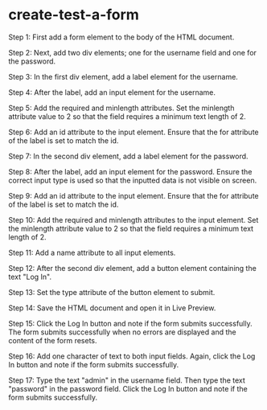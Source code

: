 # create-test-a-form

Step 1: First add a form element to the body of the HTML document.

Step 2: Next, add two div elements; one for the username field and one for the password.

Step 3: In the first div element, add a label element for the username.

Step 4: After the label, add an input element for the username.

Step 5: Add the required and minlength attributes. Set the minlength attribute value to 2 so that the field requires a minimum text length of 2.

Step 6: Add an id attribute to the input element. Ensure that the for attribute of the label is set to match the id.

Step 7: In the second div element, add a label element for the password.

Step 8: After the label, add an input element for the password. Ensure the correct input type is used so that the inputted data is not visible on screen.

Step 9: Add an id attribute to the input element. Ensure that the for attribute of the label is set to match the id.

Step 10: Add the required and minlength attributes to the input element. Set the minlength attribute value to 2 so that the field requires a minimum text length of 2.

Step 11: Add a name attribute to all input elements.

Step 12: After the second div element, add a button element containing the text "Log In".

Step 13: Set the type attribute of the button element to submit.

Step 14: Save the HTML document and open it in Live Preview.

Step 15: Click the Log In button and note if the form submits successfully. The form submits successfully when no errors are displayed and the content of the form resets.

Step 16: Add one character of text to both input fields. Again, click the Log In button and note if the form submits successfully.

Step 17: Type the text "admin" in the username field. Then type the text "password" in the password field. Click the Log In button and note if the form submits successfully.
